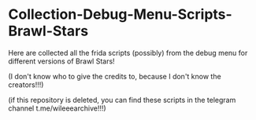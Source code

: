 # Collection-Debug-Menu-Scripts-Brawl-Stars
Here are collected all the frida scripts (possibly) from the debug menu for different versions of Brawl Stars!

(I don't know who to give the credits to, because I don't know the creators!!!)

(if this repository is deleted, you can find these scripts in the telegram channel t.me/wileeearchive!!!)
